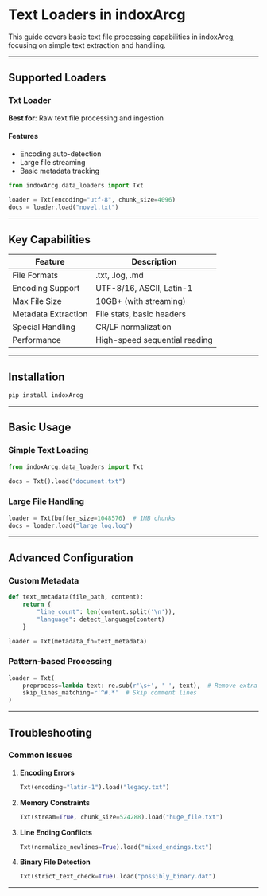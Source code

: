 # Text Loaders in indoxArcg

This guide covers basic text file processing capabilities in indoxArcg, focusing on simple text extraction and handling.

---

## Supported Loaders

### Txt Loader
**Best for**: Raw text file processing and ingestion

#### Features
- Encoding auto-detection
- Large file streaming
- Basic metadata tracking

```python
from indoxArcg.data_loaders import Txt

loader = Txt(encoding="utf-8", chunk_size=4096)
docs = loader.load("novel.txt")
```

---

## Key Capabilities

| Feature               | Description                            |
|-----------------------|----------------------------------------|
| File Formats          | .txt, .log, .md                        |
| Encoding Support      | UTF-8/16, ASCII, Latin-1               |
| Max File Size         | 10GB+ (with streaming)                 |
| Metadata Extraction   | File stats, basic headers              |
| Special Handling      | CR/LF normalization                    |
| Performance           | High-speed sequential reading          |

---

## Installation

```bash
pip install indoxArcg
```

---

## Basic Usage

### Simple Text Loading
```python
from indoxArcg.data_loaders import Txt

docs = Txt().load("document.txt")
```

### Large File Handling
```python
loader = Txt(buffer_size=1048576)  # 1MB chunks
docs = loader.load("large_log.log")
```

---

## Advanced Configuration

### Custom Metadata
```python
def text_metadata(file_path, content):
    return {
        "line_count": len(content.split('\n')),
        "language": detect_language(content)
    }

loader = Txt(metadata_fn=text_metadata)
```

### Pattern-based Processing
```python
loader = Txt(
    preprocess=lambda text: re.sub(r'\s+', ' ', text),  # Remove extra whitespace
    skip_lines_matching=r'^#.*'  # Skip comment lines
)
```

---

## Troubleshooting

### Common Issues
1. **Encoding Errors**
   ```python
   Txt(encoding="latin-1").load("legacy.txt")
   ```

2. **Memory Constraints**
   ```python
   Txt(stream=True, chunk_size=524288).load("huge_file.txt")
   ```

3. **Line Ending Conflicts**
   ```python
   Txt(normalize_newlines=True).load("mixed_endings.txt")
   ```

4. **Binary File Detection**
   ```python
   Txt(strict_text_check=True).load("possibly_binary.dat")
   ```

---
